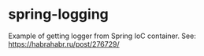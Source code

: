 # spring-logging
Example of getting logger from Spring IoC container.
See: https://habrahabr.ru/post/276729/
